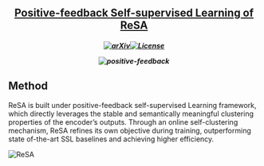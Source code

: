 <h2 align="center"> <a href="https://arxiv.org/abs/2402.14289">Positive-feedback Self-supervised Learning of ReSA</a><h5 align="center">

[![arXiv](https://img.shields.io/badge/Arxiv-2405.11788-b31b1b.svg?logo=arXiv)](https://arxiv.org/abs/2405.11788)[![License](https://img.shields.io/badge/License-Apache%202.0-yellow)](https://github.com/TinyLLaVA/TinyLLaVA_Factory/blob/main/LICENSE)

![positive-feedback](https://github.com/winci-ai/resa/releases/download/figure/postive-feedback.jpg)

## Method
ReSA is built under positive-feedback self-supervised Learning framework, which directly leverages the stable and semantically meaningful clustering properties of the encoder’s outputs. Through an online self-clustering mechanism, ReSA refines its own
objective during training, outperforming state of-the-art SSL baselines and achieving higher efficiency.

![ReSA](https://github.com/winci-ai/resa/releases/download/figure/resa.jpg)

